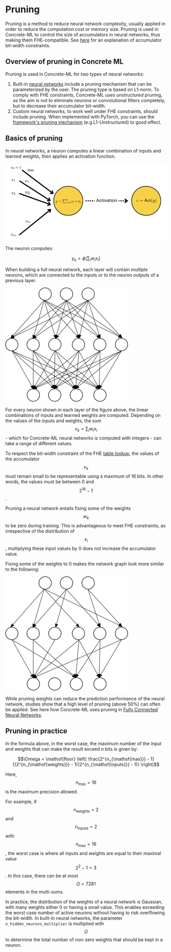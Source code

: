 # Pruning

Pruning is a method to reduce neural network complexity, usually applied in order to reduce the computation cost or memory size. Pruning is used in Concrete-ML to control the size of accumulators in neural networks, thus making them FHE-compatible. See [here](../getting-started/concepts.md#model-accuracy-considerations-under-fhe-constraints) for an explanation of accumulator bit-width constraints.

## Overview of pruning in Concrete ML

Pruning is used in Concrete-ML for two types of neural networks:

1. Built-in [neural networks](../built-in-models/neural-networks.md) include a pruning mechanism that can be parameterized by the user. The pruning type is based on L1-norm. To comply with FHE constraints, Concrete-ML uses _unstructured_ pruning, as the aim is not to eliminate neurons or convolutional filters completely, but to decrease their accumulator bit-width.
1. Custom neural networks, to work well under FHE constraints, should include pruning. When implemented with PyTorch, you can use the [framework's pruning mechanism](https://pytorch.org/tutorials/intermediate/pruning_tutorial.html) (e.g.L1-Unstructured) to good effect.

## Basics of pruning

In neural networks, a neuron computes a linear combination of inputs and learned weights, then applies an activation function.

![Artificial Neuron](../figures/Artificial_neuron.png)

The neuron computes:

$$y_k = \phi\left(\sum_i w_ix_i\right)$$

When building a full neural network, each layer will contain multiple neurons, which are connected to the inputs or to the neuron outputs of a previous layer.

![Fully Connected Neural Network](../figures/network.png)

For every neuron shown in each layer of the figure above, the linear combinations of inputs and learned weights are computed. Depending on the values of the inputs and weights, the sum $$v_k = \sum_i w_ix_i$$ - which for Concrete-ML neural networks is computed with integers - can take a range of different values.

To respect the bit-width constraint of the FHE [table lookup](https://docs.zama.ai/concrete-numpy/tutorials/table_lookups), the values of the accumulator $$v_k$$ must remain small to be representable using a maximum of 16 bits. In other words, the values must be between 0 and $$2^{16}-1$$.

Pruning a neural network entails fixing some of the weights $$w_k$$ to be zero during training. This is advantageous to meet FHE constraints, as irrespective of the distribution of $$x_i$$, multiplying these input values by 0 does not increase the accumulator value.

Fixing some of the weights to 0 makes the network graph look more similar to the following:

![Pruned Fully Connected Neural Network](../figures/prunednet.png)

While pruning weights can reduce the prediction performance of the neural network, studies show that a high level of pruning (above 50%) can often be applied. See here how Concrete-ML uses pruning in [Fully Connected Neural Networks](../developer-guide/api/concrete.ml.sklearn.qnn.md#class-neuralnetclassifier).

## Pruning in practice

In the formula above, in the worst case, the maximum number of the input and weights that can make the result exceed $n$ bits is given by:

$$\Omega = \mathsf{floor} \left( \frac{2^{n_{\mathsf{max}}} - 1}{(2^{n_{\mathsf{weights}}} - 1)(2^{n_{\mathsf{inputs}}} - 1)} \right)$$

Here, $$n_{\mathsf{max}} = 16$$ is the maximum precision allowed.

For example, if $$n_{\mathsf{weights}} = 2$$ and $$n_{\mathsf{inputs}} = 2$$ with $$n_{\mathsf{max}} = 16$$, the worst case is where all inputs and weights are equal to their maximal value $$2^2-1=3$$. In this case, there can be at most $$\Omega = 7281$$ elements in the multi-sums.

In practice, the distribution of the weights of a neural network is Gaussian, with many weights either 0 or having a small value. This enables exceeding the worst case number of active neurons without having to risk overflowing the bit-width. In built-in neural networks, the parameter `n_hidden_neurons_multiplier` is multiplied with $$\Omega$$ to determine the total number of non-zero weights that should be kept in a neuron.
